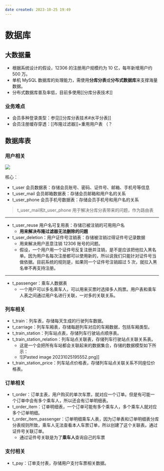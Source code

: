 ```yaml
---
date created: 2023-10-25 19:49
---
```


# 数据库

## 大数据量

- 根据系统设计的假设，12306 的注册用户规模约为 10 亿，每年新增用户约 500 万。
- 单机 MySQL 数据库的处理能力，需使用**分库分表**或**分布式数据库**来支撑海量数据。
- 分布式数据库普及率低，目前多使用[[分库分表技术]]

### 业务难点

- 会员多种登录类型：参见[[分库分表技术#水平分表]]
- 会员注册缓存穿透：[[布隆过滤器]]+重用用户表 （？

## 数据库表

### 用户相关

![](https://cdn.nlark.com/yuque/0/2023/jpeg/331027/1690702094967-ffa524a7-5fe6-41ca-8a08-d2630ca6152d.jpeg)

核心：
- t_user 会员数据表：存储会员账号、密码、证件号、邮箱、手机号等信息
- t_user_mail 会员邮箱数据表：存储会员邮箱和用户名的关系
- t_user_phone 会员手机号数据表：存储会员手机号和用户名的关系

> t_user_mail和t_user_phone 用于解决分库分表带来的问题，作为路由表

---

- t_user_reuse 用户名可复用表：存储已被注销的可用用户名
	- **用来解决布隆过滤器无法删除的问题**
- t_user_deletion：用户证件号注销表：存储被注销过得证件号记录数据
	- 用来解决用户恶意注销 12306 账号的问题。
	- 假设，一个用户用一个证件号反复注册并注销，是不是应该把他拉入黑名单。因为用户名每次注册都可以使用新的，所以说我们只能针对证件号当做依据。目前系统的规则是，如果同一个证件号注销超过 5 次，就拉入黑名单不再支持注册。

---

- t_passenger：乘车人数据表
	- 一个用户可以多名乘车人，可以用来买票时选择多人购票。用户表和乘车人表之间通过用户名进行关联，一对多的关联关系。

### 列车相关

- t_train：列车表，存储每天生成的行驶列车数据。
- t_carriage：列车车厢表，存储每趟列车对应的车厢数据，包括车厢类型。
- t_train_station：列车站点表，存储列车行驶站点顺序表。
- t_train_station_relation：列车站点关联表，存储列车行驶站点关联关系表。
	- 这是一个会把所有车站都会关联起来的数据集合，存储的数据模型如下所示：
	- ![[Pasted image 20231025195552.png]]
- t_train_station_price：列车站点价格表，存储列车站点关联关系不同座位价格表。

### 订单相关

- t_order：订单主表，用户购买的单次车票，就对应一个订单。但是有可能一个订单中会有多个乘车人，所以还会有订单明细表。
- t_order_item：订单明细表，一个订单可能有多个乘车人，多个乘车人就对应多个订单明细。
- t_order_item_passenger：订单明细乘车人表，因为订单表和订单明细表分库分表规则所致，乘车人无法查看本人车票订单，所以创建了这个关联表。通过证件号关联订单。
	- 通过证件号关联是为了**乘车人**查询自己的车票

### 支付相关

- t_pay：订单支付表，存储用户支付车票相关数据。